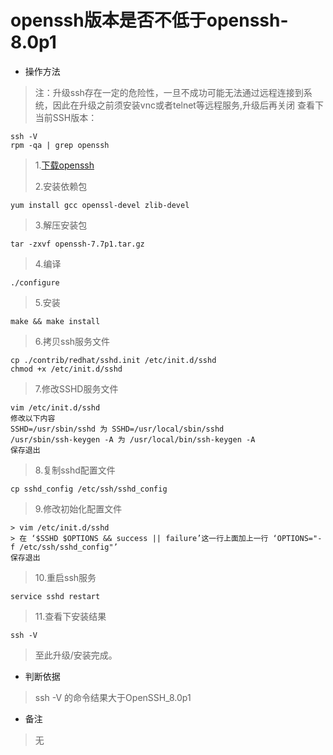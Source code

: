 # openssh版本是否不低于openssh-8.0p1

- 操作方法
>注：升级ssh存在一定的危险性，一旦不成功可能无法通过远程连接到系统，因此在升级之前须安装vnc或者telnet等远程服务,升级后再关闭
查看下当前SSH版本：
```
ssh -V
rpm -qa | grep openssh
```
> 1.[下载openssh](https://openbsd.hk/pub/OpenBSD/OpenSSH/portable/)
> 
> 2.安装依赖包
```
yum install gcc openssl-devel zlib-devel
```
> 3.解压安装包
```
tar -zxvf openssh-7.7p1.tar.gz
```
> 4.编译
```
./configure
```
> 5.安装
```
make && make install
```
> 6.拷贝ssh服务文件
```
cp ./contrib/redhat/sshd.init /etc/init.d/sshd
chmod +x /etc/init.d/sshd
```
> 7.修改SSHD服务文件
```
vim /etc/init.d/sshd
修改以下内容
SSHD=/usr/sbin/sshd 为 SSHD=/usr/local/sbin/sshd
/usr/sbin/ssh-keygen -A 为 /usr/local/bin/ssh-keygen -A 
保存退出
```
> 8.复制sshd配置文件
```
cp sshd_config /etc/ssh/sshd_config
```
> 9.修改初始化配置文件
```
> vim /etc/init.d/sshd
> 在 ‘$SSHD $OPTIONS && success || failure’这一行上面加上一行 ‘OPTIONS="-f /etc/ssh/sshd_config"’
保存退出
```
> 10.重启ssh服务
```
service sshd restart
```
> 11.查看下安装结果
```
ssh -V
```
> 至此升级/安装完成。
- 判断依据
> ssh -V 的命令结果大于OpenSSH_8.0p1

- 备注
> 无